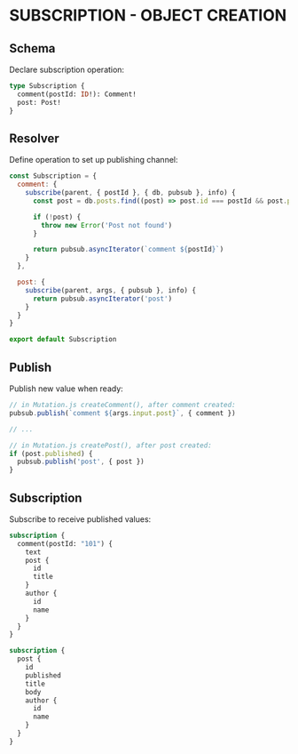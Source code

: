 # SUBSCRIPTION - OBJECT CREATION

## Schema

Declare subscription operation:

```graphql
type Subscription {
  comment(postId: ID!): Comment!
  post: Post!
}
```

## Resolver

Define operation to set up publishing channel:

```js
const Subscription = {
  comment: {
    subscribe(parent, { postId }, { db, pubsub }, info) {
      const post = db.posts.find((post) => post.id === postId && post.published)

      if (!post) {
        throw new Error('Post not found')
      }

      return pubsub.asyncIterator(`comment ${postId}`)
    }
  },

  post: {
    subscribe(parent, args, { pubsub }, info) {
      return pubsub.asyncIterator('post')
    }
  }
}

export default Subscription

```

## Publish

Publish new value when ready:

```js
// in Mutation.js createComment(), after comment created:
pubsub.publish(`comment ${args.input.post}`, { comment })

// ...

// in Mutation.js createPost(), after post created:
if (post.published) {
  pubsub.publish('post', { post })
}
```

## Subscription

Subscribe to receive published values:

```graphql
subscription {
  comment(postId: "101") {
    text
    post {
      id
      title
    }
    author {
      id
      name
    }
  }
}
```

```graphql
subscription {
  post {
    id
    published
    title
    body
    author {
      id
      name
    }
  }
}
```

